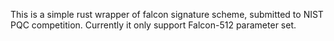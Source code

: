 This is a simple rust wrapper of falcon signature scheme, submitted to NIST PQC competition.
Currently it only support Falcon-512 parameter set.